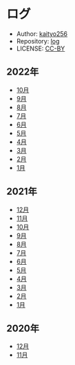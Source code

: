 # ログ

* Author: [kaityo256](https://github.com/kaityo256)
* Repository: [log](https://github.com/kaityo256/log)
* LICENSE: [CC-BY](https://github.com/kaityo256/log/blob/main/LICENSE)

## 2022年

* [10月](d202210.md)
* [9月](d202209.md)
* [8月](d202208.md)
* [7月](d202207.md)
* [6月](d202206.md)
* [5月](d202205.md)
* [4月](d202204.md)
* [3月](d202203.md)
* [2月](d202202.md)
* [1月](d202201.md)

## 2021年

* [12月](d202112.md)
* [11月](d202111.md)
* [10月](d202110.md)
* [9月](d202109.md)
* [8月](d202108.md)
* [7月](d202107.md)
* [6月](d202106.md)
* [5月](d202105.md)
* [4月](d202104.md)
* [3月](d202103.md)
* [2月](d202102.md)
* [1月](d202101.md)

## 2020年

* [12月](d202012.md)
* [11月](d202011.md)

